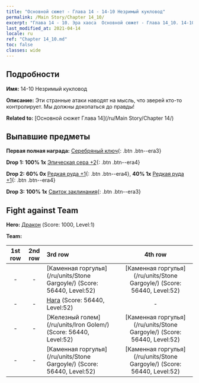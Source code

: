 ```yaml
---
title: "Основной сюжет - Глава 14 - 14-10 Незримый кукловод"
permalink: /Main Story/Chapter 14_10/
excerpt: "Глава 14 - 10. Эра хаоса  Основной сюжет - Глава 14_10. 14-10 Незримый кукловод"
last_modified_at: 2021-04-14
locale: ru
ref: "Chapter 14_10.md"
toc: false
classes: wide
---
```


## Подробности

 **Имя:** 14-10 Незримый кукловод

 **Описание:** Эти странные атаки наводят на мысль, что зверей кто-то контролирует. Мы должны докопаться до правды!

 **Related to:** [Основной сюжет Глава 14](/ru/Main Story/Chapter 14/)

## Выпавшие предметы

 **Первая полная награда:** [Серебряный ключ](/ru/Items/con_693/){: .btn .btn--era3}

 **Drop 1:** **100% 1x** [Эпическая сера +2](/ru/Items/mat_50/){: .btn .btn--era4}

 **Drop 2:** **60% 0x** [Редкая руда +1](/ru/Items/mat_40/){: .btn .btn--era4}, **40% 1x** [Редкая руда +1](/ru/Items/mat_40/){: .btn .btn--era4}

 **Drop 3:** **100% 1x** [Свиток заклинания](/ru/Items/con_694/){: .btn .btn--era3}


## Fight against Team
 **Hero:** [Дракон](/ru/heroes/Dracon/) (Score: 1000, Level:1)

 **Team:**


  | 1st row | 2nd row | 3rd row | 4th row |
  |:----:|:----:|:----|:----:|
  | - | - | [Каменная горгулья](/ru/units/Stone Gargoyle/) (Score: 56440, Level:52)  | [Каменная горгулья](/ru/units/Stone Gargoyle/) (Score: 56440, Level:52)  |
  | - | - | [Нага](/ru/units/Naga/) (Score: 56440, Level:52)  | - |
  | - | - | [Железный голем](/ru/units/Iron Golem/) (Score: 56440, Level:52)  | [Каменная горгулья](/ru/units/Stone Gargoyle/) (Score: 56440, Level:52)  |
  | - | - | [Каменная горгулья](/ru/units/Stone Gargoyle/) (Score: 56440, Level:52)  | [Каменная горгулья](/ru/units/Stone Gargoyle/) (Score: 56440, Level:52)  |


